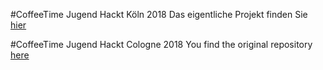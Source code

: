 #CoffeeTime
Jugend Hackt Köln 2018
Das eigentliche Projekt finden Sie [hier](https://github.com/Jugendhackt/CoffeeTime)

#CoffeeTime
Jugend Hackt Cologne 2018
You find the original repository [here](https://github.com/Jugendhackt/CoffeeTime)

